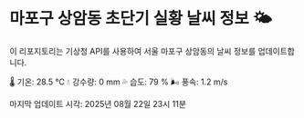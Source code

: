 
# 마포구 상암동 초단기 실황 날씨 정보 🌤️

이 리포지토리는 기상청 API를 사용하여 서울 마포구 상암동의 날씨 정보를 업데이트합니다. 

🌡️ 기온: 28.5 ℃
💧 강수량: 0 mm
💦 습도: 79 %
🌬️ 풍속: 1.2 m/s

마지막 업데이트 시각: 2025년 08월 22일 23시 11분    
